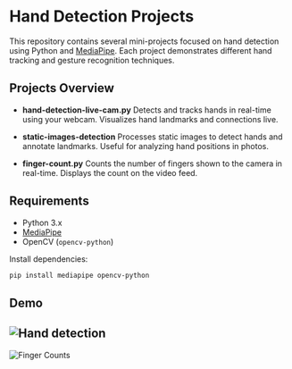 # Hand Detection Projects

This repository contains several mini-projects focused on hand detection using Python and [MediaPipe](https://google.github.io/mediapipe/). Each project demonstrates different hand tracking and gesture recognition techniques.

## Projects Overview

- **hand-detection-live-cam.py**
    Detects and tracks hands in real-time using your webcam. Visualizes hand landmarks and connections live.

- **static-images-detection**
    Processes static images to detect hands and annotate landmarks. Useful for analyzing hand positions in photos.

- **finger-count.py**
    Counts the number of fingers shown to the camera in real-time. Displays the count on the video feed.

## Requirements

- Python 3.x
- [MediaPipe](https://pypi.org/project/mediapipe/)
- OpenCV (`opencv-python`)

Install dependencies:
```bash
pip install mediapipe opencv-python
```

## Demo

![Hand detection](images/hand_tracking.gif)
---

![Finger Counts](images/finger_count.png)
